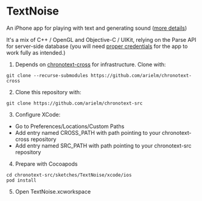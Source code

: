 # TextNoise

An iPhone app for playing with text and generating sound ([more details](http://chronotext.org/TextNoise))

It's a mix of C++ / OpenGL and Objective-C / UIKit, relying on the Parse API for server-side database (you will need [proper credentials](https://github.com/arielm/chronotext-src/blob/main/sketches/TextNoise/src/ios/Application.mm#L19-L20) for the app to work fully as intended.)

1. Depends on [chronotext-cross](https://github.com/arielm/chronotext-cross) for infrastructure. Clone with:
```
git clone --recurse-submodules https://github.com/arielm/chronotext-cross
```

2. Clone this repository with:
```
git clone https://github.com/arielm/chronotext-src
```

3. Configure XCode:
- Go to Preferences/Locations/Custom Paths
- Add entry named CROSS_PATH with path pointing to your chronotext-cross repository
- Add entry named SRC_PATH with path pointing to your chronotext-src repository

4. Prepare with Cocoapods
```
cd chronotext-src/sketches/TextNoise/xcode/ios
pod install
```

5. Open TextNoise.xcworkspace
